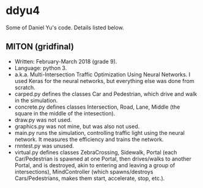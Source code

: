 # ddyu4
Some of Daniel Yu's code. Details listed below.

## MITON (gridfinal)
- Written: February-March 2018 (grade 9).
- Language: python 3.
- a.k.a. Multi-Intersection Traffic Optimization Using Neural Networks. I used Keras for the neural networks, but everything else was done from scratch.
- carped.py defines the classes Car and Pedestrian, which drive and walk in the simulation.
- concrete.py defines classes Intersection, Road, Lane, Middle (the square in the middle of the intesection).
- draw.py was not used.
- graphics.py was not mine, but was also not used.
- main.py runs the simulation, controlling traffic light using the neural network. It measures the efficiency and trains the network.
- rnntest.py was unused.
- virtual.py defines classes ZebraCrossing, Sidewalk, Portal (each Car/Pedestrian is spawned at one Portal, then drives/walks to another Portal, and is destroyed, akin to entering and leaving a group of intersections), MindController (which spawns/destroys Cars/Pedestrians, makes them start, accelerate, stop, etc.).
